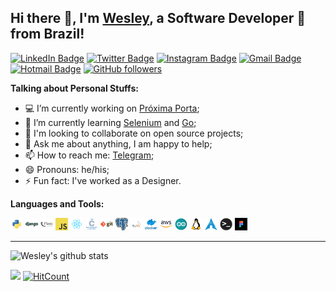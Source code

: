 ## Hi there 👋, I'm [Wesley](https://wesleymendes.com.br), a Software Developer 🚀 from Brazil!

[![LinkedIn Badge](https://img.shields.io/badge/-LinkedIn-blue?style=flat-square&logo=Linkedin&logoColor=white&link=https://www.linkedin.com/in/wesgtox/)](https://www.linkedin.com/in/wesgtox/)
[![Twitter Badge](https://img.shields.io/badge/-Twitter-1ca0f1?style=flat-square&logo=twitter&logoColor=white&link=https://twitter.com/wesgtox)](https://twitter.com/wesgtox)
[![Instagram Badge](https://img.shields.io/badge/-Instagram-e4405f?style=flat-square&logo=instagram&logoColor=white&link=https://www.instagram.com/wesgtox)](https://www.instagram.com/wesgtox)
[![Gmail Badge](https://img.shields.io/badge/-Gmail-c14438?style=flat-square&logo=Gmail&logoColor=white&link=mailto:wes.mendes21@gmail.com)](mailto:wes.mendes21@gmail.com)
[![Hotmail Badge](https://img.shields.io/badge/-Hotmail-0078D4?style=flat-square&logo=microsoft-outlook&logoColor=white&link=mailto:wes_mendes@hotmail.com)](mailto:wes_mendes@hotmail.com)
[![GitHub followers](https://img.shields.io/github/followers/WesGtoX?label=Follow&style=social)](https://github.com/WesGtoX?tab=followers)


**Talking about Personal Stuffs:**

- 💻 I’m currently working on [Próxima Porta](https://github.com/moodsee);
- 🌱 I’m currently learning [Selenium](https://dunossauro.github.io/curso-python-selenium) and [Go](https://www.youtube.com/playlist?list=PLCKpcjBB_VlBsxJ9IseNxFllf-UFEXOdg);
- 👯 I'm looking to collaborate on open source projects;
- 💬 Ask me about anything, I am happy to help;
- 📫 How to reach me: [Telegram](https://t.me/wesgtox);
- 😄 Pronouns: he/his;
- ⚡ Fun fact: I've worked as a Designer.


**Languages and Tools:**  

<code><img height="20" src="https://raw.githubusercontent.com/github/explore/fbe1194e90b752721c2584c41a42d96edc4efccc/topics/python/python.png"></code>
<code><img height="20" src="https://raw.githubusercontent.com/github/explore/fbe1194e90b752721c2584c41a42d96edc4efccc/topics/django/django.png"></code>
<code><img height="20" src="https://raw.githubusercontent.com/github/explore/fbe1194e90b752721c2584c41a42d96edc4efccc/topics/flask/flask.png"></code>
<code><img height="20" src="https://raw.githubusercontent.com/github/explore/fbe1194e90b752721c2584c41a42d96edc4efccc/topics/javascript/javascript.png"></code>
<code><img height="20" src="https://raw.githubusercontent.com/github/explore/fbe1194e90b752721c2584c41a42d96edc4efccc/topics/react/react.png"></code>
<code><img height="20" src="https://raw.githubusercontent.com/github/explore/fbe1194e90b752721c2584c41a42d96edc4efccc/topics/c/c.png"></code>
<code><img height="20" src="https://raw.githubusercontent.com/github/explore/fbe1194e90b752721c2584c41a42d96edc4efccc/topics/git/git.png"></code>
<code><img height="20" src="https://raw.githubusercontent.com/github/explore/fbe1194e90b752721c2584c41a42d96edc4efccc/topics/postgresql/postgresql.png"></code>
<code><img height="20" src="https://raw.githubusercontent.com/github/explore/fbe1194e90b752721c2584c41a42d96edc4efccc/topics/mysql/mysql.png"></code>
<code><img height="20" src="https://raw.githubusercontent.com/github/explore/fbe1194e90b752721c2584c41a42d96edc4efccc/topics/docker/docker.png"></code>
<code><img height="20" src="https://raw.githubusercontent.com/github/explore/fbe1194e90b752721c2584c41a42d96edc4efccc/topics/aws/aws.png"></code>
<code><img height="20" src="https://raw.githubusercontent.com/github/explore/fbe1194e90b752721c2584c41a42d96edc4efccc/topics/arduino/arduino.png"></code>
<code><img height="20" src="https://raw.githubusercontent.com/github/explore/fbe1194e90b752721c2584c41a42d96edc4efccc/topics/linux/linux.png"></code>
<code><img height="20" src="https://raw.githubusercontent.com/github/explore/fbe1194e90b752721c2584c41a42d96edc4efccc/topics/archlinux/archlinux.png"></code>
<code><img height="20" src="https://raw.githubusercontent.com/github/explore/fbe1194e90b752721c2584c41a42d96edc4efccc/topics/terminal/terminal.png"></code>
<code><img height="20" src="https://raw.githubusercontent.com/github/explore/fbe1194e90b752721c2584c41a42d96edc4efccc/topics/figma/figma.png"></code>

---

![Wesley's github stats](https://github-readme-stats.vercel.app/api?username=WesGtoX&show_icons=true&hide_border=true)

![](https://visitor-badge.glitch.me/badge?page_id=WesGtoX.WesGtoX)
[![HitCount](http://hits.dwyl.com/wesgtox/wesgtox.svg)](http://hits.dwyl.com/wesgtox/wesgtox)

